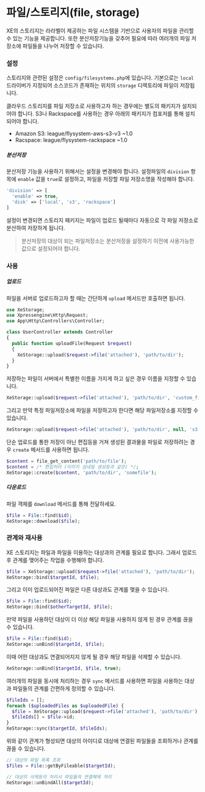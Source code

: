# 파일/스토리지(file, storage)

XE의 스토리지는 라라벨이 제공하는 파일 시스템을 기반으로 사용자의 파일을 관리할 수 있는 기능을 제공합니다. 또한 분산저장기능을 갖추어 필요에 따라 여러개의 파일 저장소에 파일들을 나누어 저장할 수 있습니다.

### 설정

스토리지와 관련된 설정은 `config/filesystems.php`에 있습니다. 기본으로는 `local`드라이버가 지정되어 소스코드가 존재하는 위치의 `storage` 디렉토리에 파일이 저장됩니다.

클라우드 스토리지를 파일 저장소로 사용하고자 하는 경우에는 별도의 패키지가 설치되어야 합니다. S3나 Rackspace를 사용하는 경우 아래의 패키지가 컴포저를 통해 설치되어야 합니다.
- Amazon S3: league/flysystem-aws-s3-v3 ~1.0
- Racspace: league/flysystem-rackspace ~1.0


##### 분산저장
분산저장 기능을 사용하기 위해서는 설정을 변경해야 합니다. 설정파일의 `division` 항목에 `enable` 값을 `true`로 설정하고, 파일을 저장할 파일 저장소명을 작성해야 합니다.
```php
'division' => [
  'enable' => true,
  'disk' => ['local', 's3', 'rackspace']
]
```

설정이 변경되면 스토리지 패키지는 파일이 업로드 될때마다 자동으로 각 파일 저장소로 분산하여 저장하게 됩니다.

> 분산저장의 대상이 되는 파일저장소는 분산저장을 설정하기 이전에 사용가능한 값으로 설정되어야 합니다.


### 사용

##### 업로드

파일을 서버로 업로드하고자 할 때는 간단하게 `upload` 메서드만 호출하면 됩니다.

```php
use XeStorage;
use Xpressengine\Http\Request;
use App\Http\Controllers\Controller;

class UserController extends Controller
{
  public function uploadFile(Request $request)
  {
    XeStorage::upload($request->file('attached'), 'path/to/dir');
  }
}  
```

저장하는 파일이 서버에서 특별한 이름을 가지게 하고 싶은 경우 이름을 지정할 수 있습니다.

```php
XeStorage::upload($request->file('attached'), 'path/to/dir', 'custom_file_name');
```

그리고 만약 특정 파일저장소에 파일을 저장하고자 한다면 해당 파일저장소를 지정할 수 있습니다.

```php
XeStorage::upload($request->file('attached'), 'path/to/dir', null, 's3');
```

단순 업로드를 통한 저장이 아닌 편집등을 거쳐 생성된 결과물을 파일로 저장하려는 경우 `create` 메서드를 사용하면 됩니다.

```php
$content = file_get_content('path/to/file');
$content = /* 편집처리 (이미지 섬네일 생성등과 같은) */;
XeStorage::create($content, 'path/to/dir', 'somefile');
```

##### 다운로드

파일 객체를 `download` 메서드를 통해 전달하세요.

```php
$file = File::find($id);
XeStorage::download($file);
```

### 관계와 재사용

XE 스토리지는 파일과 파일을 이용하는 대상과의 관계를 필요로 합니다. 그래서 업로드 후 관계를 맺어주는 작업을 수행해야 합니다.

```php
$file = XeStorage::upload($request->file('attached'), 'path/to/dir');
XeStorage::bind($targetId, $file);
```

그리고 이미 업로드되어진 파일은 다른 대상과도 관계를 맺을 수 있습니다.

```php
$file = File::find($id);
XeStorage::bind($otherTargetId, $file);
```

만약 파일을 사용하던 대상이 더 이상 해당 파일을 사용하지 않게 된 경우 관계를 끊을 수 있습니다.

```php
$file = File::find($id);
XeStorage::unBind($targetId, $file);
```

이때 어떤 대상과도 연결되어지지 않게 될 경우 해당 파일을 삭제할 수 있습니다.

```php
XeStorage::unBind($targetId, $file, true);
```

여러개의 파일을 동시에 처리하는 경우 `sync` 메서드를 사용하면 파일을 사용하는 대상과 파일들의 관계를 간편하게 정의할 수 있습니다.

```php
$fileIds = [];
foreach ($uploadedFiles as $uploadedFile) {
  $file = XeStorage::upload($request->file('attached'), 'path/to/dir');
  $fileIds[] = $file->id;
}
XeStorage::sync($targetId, $fileIds);
```

위와 같이 관계가 형성되면 대상의 아이디로 대상에 연결된 파일들을 조회하거나 관계를 끊을 수 있습니다.

```php
// 대상의 파일 목록 조회
$files = File::getByFileable($targetId);

// 대상의 삭제등의 처리시 파일들의 연결해제 처리
XeStorage::unBindAll($targetId);
```
